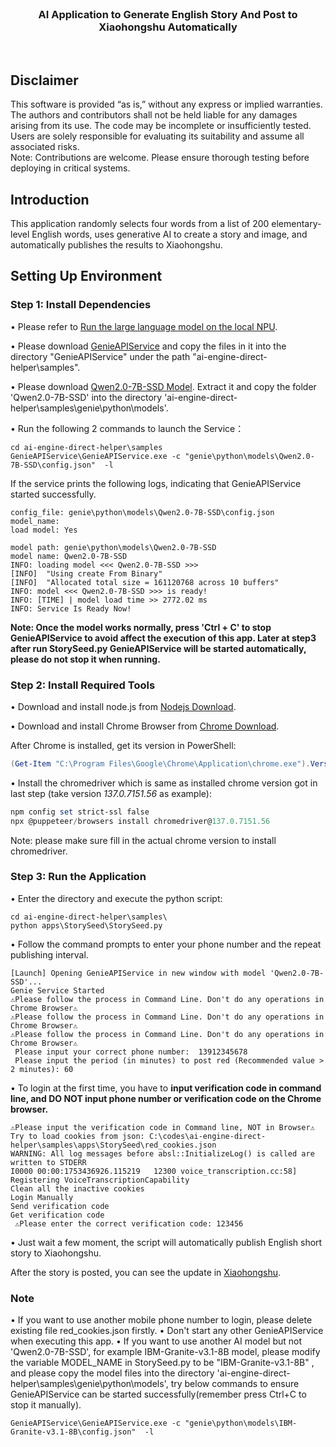 <br>

<div align="center">
  <h3>AI Application to Generate English Story And Post to Xiaohongshu Automatically</h3>
</div>

<br>

## Disclaimer
This software is provided “as is,” without any express or implied warranties. The authors and contributors shall not be held liable for any damages arising from its use. The code may be incomplete or insufficiently tested. Users are solely responsible for evaluating its suitability and assume all associated risks. <br>
Note: Contributions are welcome. Please ensure thorough testing before deploying in critical systems.

## Introduction 
This application randomly selects four words from a list of 200 elementary-level English words, uses generative AI to create a story and image, and automatically publishes the results to Xiaohongshu.

## Setting Up Environment
### Step 1: Install Dependencies
• Please refer to [Run the large language model on the local NPU](https://github.com/quic/ai-engine-direct-helper/blob/main/samples/genie/python/README.md).

• Please download [GenieAPIService](https://github.com/quic/ai-engine-direct-helper/releases/download/v2.38.0/GenieAPIService_v2.1.0_QAIRT_v2.38.0_v73.zip) and copy the files in it into the directory "GenieAPIService" under the path "ai-engine-direct-helper\samples".

• Please download [Qwen2.0-7B-SSD Model](https://www.aidevhome.com/data/adh2/models/8380/qwen2_7b_ssd.zip). Extract it and copy the folder 'Qwen2.0-7B-SSD' into the directory 'ai-engine-direct-helper\samples\genie\python\models'.

• Run the following 2 commands to launch the Service：
```
cd ai-engine-direct-helper\samples
GenieAPIService\GenieAPIService.exe -c "genie\python\models\Qwen2.0-7B-SSD\config.json"  -l
```
If the service prints the following logs, indicating that GenieAPIService started successfully.
```
config_file: genie\python\models\Qwen2.0-7B-SSD\config.json
model_name:
load model: Yes

model path: genie\python\models\Qwen2.0-7B-SSD
model name: Qwen2.0-7B-SSD
INFO: loading model <<< Qwen2.0-7B-SSD >>>
[INFO]  "Using create From Binary"
[INFO]  "Allocated total size = 161120768 across 10 buffers"
INFO: model <<< Qwen2.0-7B-SSD >>> is ready!
INFO: [TIME] | model load time >> 2772.02 ms
INFO: Service Is Ready Now!
```
**Note: Once the model works normally, press 'Ctrl + C' to stop GenieAPIService to avoid affect the execution of this app. Later at step3 after run StorySeed.py GenieAPIService will be started automatically, please do not stop it when running.**

### Step 2: Install Required Tools

• Download and install node.js from [Nodejs Download](https://nodejs.org/zh-cn/download).

• Download and install Chrome Browser from [Chrome Download](https://www.google.cn/intl/zh-CN/chrome/next-steps.html?statcb=1&installdataindex=empty&defaultbrowser=0).

After Chrome is installed, get its version in PowerShell:

```powershell
(Get-Item "C:\Program Files\Google\Chrome\Application\chrome.exe").VersionInfo
```

• Install the chromedriver which is same as installed chrome version got in last step (take version *137.0.7151.56* as example):

```powershell
npm config set strict-ssl false
npx @puppeteer/browsers install chromedriver@137.0.7151.56
```

Note: please make sure fill in the actual chrome version to install chromedriver.

### Step 3: Run the Application

• Enter the directory and execute the python script:

```
cd ai-engine-direct-helper\samples\
python apps\StorySeed\StorySeed.py
```

• Follow the command prompts to enter your phone number and the repeat publishing interval. 
```
[Launch] Opening GenieAPIService in new window with model 'Qwen2.0-7B-SSD'...
Genie Service Started
⚠️Please follow the process in Command Line. Don't do any operations in Chrome Browser⚠️
⚠️Please follow the process in Command Line. Don't do any operations in Chrome Browser⚠️
⚠️Please follow the process in Command Line. Don't do any operations in Chrome Browser⚠️
 Please input your correct phone number:  13912345678
 Please input the period (in minutes) to post red (Recommended value > 2 minutes): 60
```
• To login at the first time, you have to **input verification code in command line,
and DO NOT input phone number or verification code on the Chrome browser.**
```
⚠️Please input the verification code in Command line, NOT in Browser⚠️
Try to load cookies from json: C:\codes\ai-engine-direct-helper\samples\apps\StorySeed\red_cookies.json
WARNING: All log messages before absl::InitializeLog() is called are written to STDERR
I0000 00:00:1753436926.115219   12300 voice_transcription.cc:58] Registering VoiceTranscriptionCapability
Clean all the inactive cookies
Login Manually
Send verification code
Get verification code
 ⚠️Please enter the correct verification code: 123456
```
• Just wait a few moment, the script will automatically publish English short story to Xiaohongshu.

After the story is posted, you can see the update in [Xiaohongshu](https://creator.xiaohongshu.com/new/note-manager).

### Note
• If you want to use another mobile phone number to login, please delete existing file red_cookies.json firstly.
• Don't start any other GenieAPIService when executing this app.
• If you want to use another AI model but not 'Qwen2.0-7B-SSD', for example IBM-Granite-v3.1-8B model, please modify the variable MODEL_NAME in StorySeed.py to be "IBM-Granite-v3.1-8B" , and please copy the model files into the directory 'ai-engine-direct-helper\samples\genie\python\models', try below commands to ensure GenieAPIService can be started successfully(remember press Ctrl+C to stop it manually).
```
GenieAPIService\GenieAPIService.exe -c "genie\python\models\IBM-Granite-v3.1-8B\config.json"  -l
```